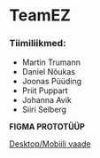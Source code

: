# TeamEZ

### Tiimiliikmed:
- Martin Trumann
- Daniel Nõukas
- Joonas Püüding
- Priit Puppart
- Johanna Avik
- Siiri Selberg

**FIGMA PROTOTÜÜP**

[Desktop/Mobiili vaade](/https://www.figma.com/file/6beOOX3ySEW4ofg8Fmeq0I/Untitled?node-id=0%3A1)
